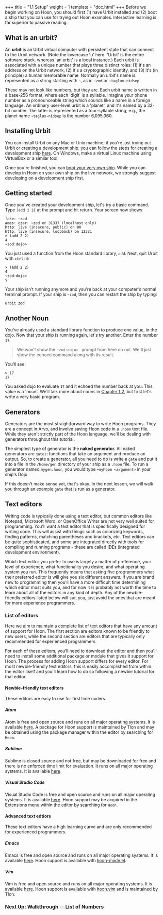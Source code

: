 +++
title = "1.1 Setup"
weight = 1
template = "doc.html"
+++
Before we begin working on Hoon, you should first (1) have Urbit installed and (2) boot a ship that you can use for trying out Hoon examples. Interactive learning is far superior to passive reading.

## What is an urbit?

An **urbit** is an Urbit virtual computer with persistent state that can connect to the Urbit network.  (Note the lowercase 'u' here.  'Urbit' is the entire software stack, whereas 'an urbit' is a local instance.)  Each urbit is associated with a unique number that plays three distinct roles: (1) it's an address on the Urbit network, (2) it's a cryptographic identity, and (3) it's (in principle) a human memorable name.  Normally an urbit's name is represented as a string starting with `~`, as in `~zod` or `~taglux-nidsep`.

These may not look like numbers, but they are.  Each urbit name is written in a base-256 format, where each 'digit' is a syllable.  Imagine your phone number as a pronounceable string which sounds like a name in a foreign language.  An ordinary user-level urbit is a 'planet', and it's named by a 32-bit number.  The latter is represented as a four-syllable string; e.g., the planet name `~taglux-nidsep` is the number 6,095,360.

## Installing Urbit

You can install Urbit on any Mac or Unix machine; if you're just trying out Urbit or creating a development ship, you can follow the steps for creating a development ship [here](/docs/using/creating-a-development-ship).  On Windows, make a virtual Linux machine using VirtualBox or a similar tool.

Once you're finished, you can [boot your very own ship](/docs/getting-started/booting-a-ship/#step-3-run-the-boot-command). While you can develop in Hoon on your own ship on the live network, we strongly suggest developing on a development ship first.

## Getting started 

Once you've created your development ship, let's try a basic command. Type `(add 2 2)` at the prompt and hit return.  Your screen now shows:

```
fake: ~zod
ames: czar: ~zod on 31337 (localhost only)
http: live (insecure, public) on 80
http: live (insecure, loopback) on 12321
> (add 2 2)
4
~zod:dojo>
```

You just used a function from the Hoon standard library, `add`.  Next, quit Urbit with `ctrl-d`:

```
> (add 2 2)
4
~zod:dojo>
$
```

Your ship isn't running anymore and you're back at your computer's normal terminal prompt. If your ship is `~zod`, then you can restart the ship by typing:

```
urbit zod
```

## Another Noun

You've already used a standard library function to produce one value, in the dojo.  Now that your ship is running again, let's try another.  Enter the number `17`.

> We won't show the `~zod:dojo> ` prompt from here on out.  We'll just show the echoed command along with its result.

You'll see:

```
> 17
17
```

You asked dojo to evaluate `17` and it echoed the number back at you.  This value is a 'noun'.  We'll talk more about nouns in [Chapter 1.2](docs/learn/hoon/hoon-tutorial/nouns/), but first let's write a very basic program.

## Generators

Generators are the most straightforward way to write Hoon programs. They are a concept in Arvo, and involve saving Hoon code in a `.hoon` text file. While they aren't strictly part of the Hoon language, we'll be dealing with generators throughout this tutorial.

The simplest type of generator is the **naked generator**. All naked generators are `gates`: functions that take an argument and produce an output. So, to create a generator, all you need to do is write a `gate` and put it into a file in the `/home/gen` directory of your ship as a `.hoon` file. To run a generator named `mygen.hoon`, you would type `+myhoon <argument>` in your ship's Dojo.

If this doesn't make sense yet, that's okay. In the next lesson, we will walk you through an example `gate` that is run as a generator.

## Text editors

Writing code is typically done using a text editor, but common editors like Notepad, Microsoft Word, or OpenOffice Writer are not very well suited for programming. You'll want a text editor that is specifically designed for writing code. This will assist with things such as colorizing keywords, finding patterns, matching parentheses and brackets, etc. Text editors can be quite sophisticated, and some are integrated directly with tools for compiling and running programs - these are called IDEs (integrated development environment).

Which text editor you prefer to use is largely a matter of preference, your level of experience, what functionality you desire, and what operating system you run. This frequently means that asking five programmers what their preferred editor is will give you six different answers. If you are brand new to programming then you'll have a more difficult time determining which editor most suits you, and for now it is probably not worth the time to learn about all of the editors in any kind of depth. Any of the newbie-friendly editors listed below will suit you, just avoid the ones that are meant for more experience programmers.

### List of editors

Here we aim to maintain a complete list of text editors that have any amount of support for Hoon. The first section are editors known to be friendly to new users, while the second section are editors that are typically only recommended for experienced programmers.

For each of these editors, you'll need to download the editor and then you'll need to install some additional package or module that gives it support for Hoon. The process for adding Hoon support differs for every editor. For most newbie-friendly text editors, this is easily accomplished from within the editor itself and you'll learn how to do so following a newbie tutorial for that editor.

#### Newbie-friendly text editors

These editors are easy to use for first time coders.

##### Atom
Atom is free and open source and runs on all major operating systems. It is available [here](https://atom.io/). A package for Hoon support is maintained by Tlon and may be obtained using the package manager within the editor by searching for `Hoon`.

##### Sublime
Sublime is closed source and not free, but may be downloaded for free and there is no enforced time limit for evaluation. It runs on all major operating systems. It is available [here](https://www.sublimetext.com/).

##### Visual Studio Code
Visual Studio Code is free and open source and runs on all major operating systems. It is available [here](https://code.visualstudio.com/). Hoon support may be acquired in the Extensions menu within the editor by searching for `Hoon`.

#### Advanced text edtiors

These text editors have a high learning curve and are only recommended for experienced programmers.

##### Emacs

Emacs is free and open source and runs on all major operating systems. It is available [here](https://www.gnu.org/software/emacs/). Hoon support is available with [hoon-mode.el](https://github.com/urbit/hoon-mode.el).

##### Vim

Vim is free and open source and runs on all major operating systems. It is available [here](https://www.vim.org/). Hoon support is available with [hoon.vim](https://github.com/urbit/hoon.vim) and is maintained by Tlon.


### [Next Up: Walkthrough -- List of Numbers](../list-of-numbers)
